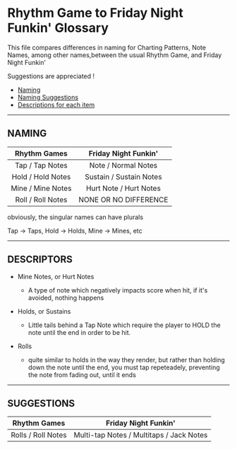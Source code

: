# Rhythm Game to Friday Night Funkin' Glossary

This file compares differences in naming for Charting Patterns, Note Names, among other names,between the usual Rhythm Game, and Friday Night Funkin'

Suggestions are appreciated !

- [Naming](#naming)
- [Naming Suggestions](#suggestions)
- [Descriptions for each item](#descriptors)

---

## NAMING

|     Rhythm Games     |   Friday Night Funkin'     |
| :------------------: | :------------------------: |
| Tap  / Tap Notes     | Note      / Normal Notes   |
| Hold / Hold Notes    | Sustain   / Sustain Notes  |
| Mine / Mine Notes    | Hurt Note / Hurt Notes     |
| Roll / Roll Notes    | NONE OR NO DIFFERENCE      |

obviously, the singular names can have plurals

Tap -> Taps, Hold -> Holds, Mine -> Mines, etc

---

## DESCRIPTORS

- Mine Notes, or Hurt Notes
  - A type of note which negatively impacts score when hit, if it's avoided, nothing happens

- Holds, or Sustains
  - Little tails behind a Tap Note which require the player to HOLD the note until the end in order to be hit.

- Rolls
  - quite similar to holds in the way they render, but rather than holding down the note until the end, you must tap repeteadely, preventing the note from fading out, until it ends

---

## SUGGESTIONS

|    Rhythm Games      |          Friday Night Funkin'            |
| :------------------: | :--------------------------------------: |
| Rolls / Roll Notes   | Multi-tap Notes / Multitaps / Jack Notes |
